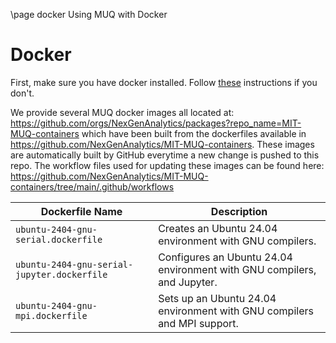 \page docker Using MUQ with Docker

# Docker
First, make sure you have docker installed.  Follow [these](https://docs.docker.com/get-started/) instructions if you don't.  

We provide several MUQ docker images all located at: https://github.com/orgs/NexGenAnalytics/packages?repo_name=MIT-MUQ-containers
which have been built from the dockerfiles available in https://github.com/NexGenAnalytics/MIT-MUQ-containers.
These images are automatically built by GitHub everytime a new change is pushed to this repo. 
The workflow files used for updating these images can be found here: https://github.com/NexGenAnalytics/MIT-MUQ-containers/tree/main/.github/workflows

| Dockerfile Name                          | Description                                                                                  |
|------------------------------------------|----------------------------------------------------------------------------------------------|
| `ubuntu-2404-gnu-serial.dockerfile`      | Creates an Ubuntu 24.04 environment with GNU compilers.   |
| `ubuntu-2404-gnu-serial-jupyter.dockerfile` | Configures an Ubuntu 24.04 environment with GNU compilers, and Jupyter.   |
| `ubuntu-2404-gnu-mpi.dockerfile`         | Sets up an Ubuntu 24.04 environment with GNU compilers and MPI support.                      |



<!-- 
| Image Name | Description  |
|---|---|
| `mparno/muq`  | A simple image containing MUQ (c++ and python) installed in a debian environment with minimal dependencies.  |
| `mparno/muq-jupyter` | Same as the muq image, but with jupyter lab and several other python packages installed. |
| `mparno/muq-hippylib`  | An image building on the [FEniCS](https://fenicsproject.org/) `quay.io/fenicsproject/stable` image with additional installations of [hIPPylib](https://hippylib.github.io/), [hIPPylib2MUQ](https://github.com/hippylib/hippylib2muq), andd MUQ.  |
| `mparno/muq-build` | An image containing necessary dependencies for MUQ, but not MUQ itself.  This image is useful for continuous integration purposes and serves as the base for the `mparno/muq` and `mparno/muq-jupyter` images. |

The following command launches a container using the `muq` image and sharing the current directory with the `/home/muq-user` folder in the container:
```
docker pull muq
docker run -it -v ${PWD}:/home/muq-user muq bash
```

To launch a container using the `muq-jupyter` image, we should also share port 8888 so we can launch jupyter notebooks inside the container but view them in a host browser.   An example doing this is
```
docker run -it -p 8888:8888 -v ${PWD}:/home/muq-user muq-jupyter bash
```
 -->